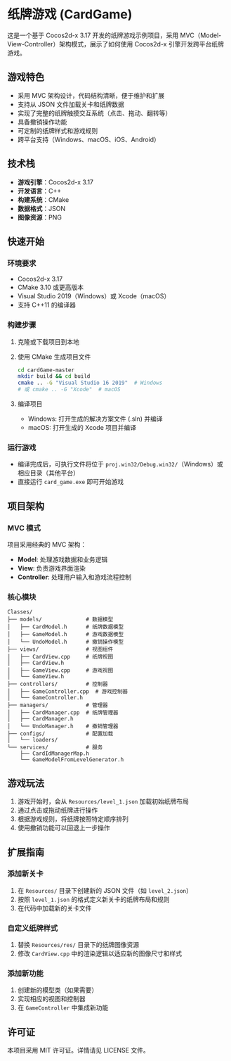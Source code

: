 # 纸牌游戏 (CardGame)

这是一个基于 Cocos2d-x 3.17 开发的纸牌游戏示例项目，采用 MVC（Model-View-Controller）架构模式，展示了如何使用 Cocos2d-x 引擎开发跨平台纸牌游戏。

## 游戏特色

- 采用 MVC 架构设计，代码结构清晰，便于维护和扩展
- 支持从 JSON 文件加载关卡和纸牌数据
- 实现了完整的纸牌触摸交互系统（点击、拖动、翻转等）
- 具备撤销操作功能
- 可定制的纸牌样式和游戏规则
- 跨平台支持（Windows、macOS、iOS、Android）

## 技术栈

- **游戏引擎**：Cocos2d-x 3.17
- **开发语言**：C++
- **构建系统**：CMake
- **数据格式**：JSON
- **图像资源**：PNG

## 快速开始

### 环境要求

- Cocos2d-x 3.17
- CMake 3.10 或更高版本
- Visual Studio 2019（Windows）或 Xcode（macOS）
- 支持 C++11 的编译器

### 构建步骤

1. 克隆或下载项目到本地

2. 使用 CMake 生成项目文件
   ```bash
   cd cardGame-master
   mkdir build && cd build
   cmake .. -G "Visual Studio 16 2019"  # Windows
   # 或 cmake .. -G "Xcode"  # macOS
   ```

3. 编译项目
   - Windows: 打开生成的解决方案文件 (.sln) 并编译
   - macOS: 打开生成的 Xcode 项目并编译

### 运行游戏

- 编译完成后，可执行文件将位于 `proj.win32/Debug.win32/`（Windows）或相应目录（其他平台）
- 直接运行 `card_game.exe` 即可开始游戏

## 项目架构

### MVC 模式

项目采用经典的 MVC 架构：
- **Model**: 处理游戏数据和业务逻辑
- **View**: 负责游戏界面渲染
- **Controller**: 处理用户输入和游戏流程控制

### 核心模块

```
Classes/
├── models/              # 数据模型
│   ├── CardModel.h      # 纸牌数据模型
│   ├── GameModel.h      # 游戏数据模型
│   └── UndoModel.h      # 撤销操作模型
├── views/               # 视图组件
│   ├── CardView.cpp     # 纸牌视图
│   ├── CardView.h
│   ├── GameView.cpp     # 游戏视图
│   └── GameView.h
├── controllers/         # 控制器
│   ├── GameController.cpp  # 游戏控制器
│   └── GameController.h
├── managers/            # 管理器
│   ├── CardManager.cpp  # 纸牌管理器
│   ├── CardManager.h
│   └── UndoManager.h    # 撤销管理器
├── configs/             # 配置加载
│   └── loaders/
└── services/            # 服务
    ├── CardIdManagerMap.h
    └── GameModelFromLevelGenerator.h
```

## 游戏玩法

1. 游戏开始时，会从 `Resources/level_1.json` 加载初始纸牌布局
2. 通过点击或拖动纸牌进行操作
3. 根据游戏规则，将纸牌按照特定顺序排列
4. 使用撤销功能可以回退上一步操作

## 扩展指南

### 添加新关卡

1. 在 `Resources/` 目录下创建新的 JSON 文件（如 `level_2.json`）
2. 按照 `level_1.json` 的格式定义新关卡的纸牌布局和规则
3. 在代码中加载新的关卡文件

### 自定义纸牌样式

1. 替换 `Resources/res/` 目录下的纸牌图像资源
2. 修改 `CardView.cpp` 中的渲染逻辑以适应新的图像尺寸和样式

### 添加新功能

1. 创建新的模型类（如果需要）
2. 实现相应的视图和控制器
3. 在 `GameController` 中集成新功能

## 许可证

本项目采用 MIT 许可证。详情请见 LICENSE 文件。

